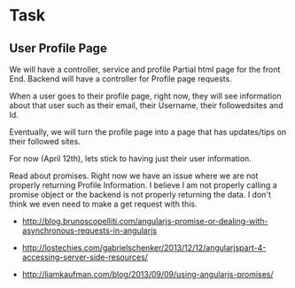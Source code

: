 # Task
## User Profile Page

We will have a controller, service and profile Partial html page for the front End. Backend will have a controller for Profile page requests. 

When a user goes to their profile page, right now, they will see information about that user such as their email, their Username, their followedsites and Id.

Eventually, we will turn the profile page into a page that has updates/tips on their followed sites.

For now (April 12th), lets stick to having just their user information. 

Read about promises. Right now we have an issue where we are not properly returning Profile Information. I believe I am not properly calling a promise object or the backend is not properly returning the data. I don't think we even need to make a get request with this. 

* http://blog.brunoscopelliti.com/angularjs-promise-or-dealing-with-asynchronous-requests-in-angularjs

* http://lostechies.com/gabrielschenker/2013/12/12/angularjspart-4-accessing-server-side-resources/

* http://liamkaufman.com/blog/2013/09/09/using-angularjs-promises/